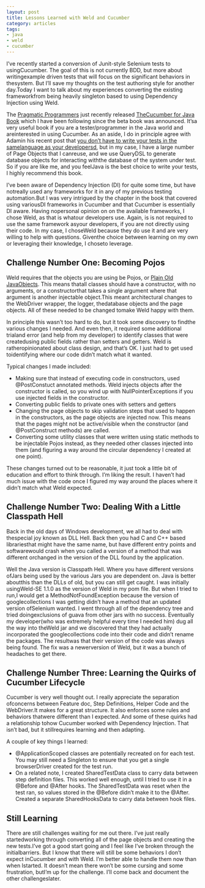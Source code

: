 ```yaml
---
layout: post
title: Lessons Learned with Weld and Cucumber
category: articles
tags:
- java
- weld
- cucumber
---
```


I’ve recently started a conversion of Junit-style Selenium tests to usingCucumber. The goal of this is not currently BDD, but more about writingexample driven tests that will focus on the significant behaviors in thesystem. But I’ll save my thoughts on the test authoring style for another day.Today I want to talk about my experiences converting the existing frameworkfrom being heavily singleton based to using Dependency Injection using Weld.

The [Pragmatic Programmers](http://pragprog.com) just recently released [TheCucumber for Java Book](https://pragprog.com/book/srjcuc/the-cucumber-for-java-book) which I have been following since the beta book was announced. It’sa very useful book if you are a tester/programmer in the Java world and areinterested in using Cucumber. As an aside, I do in principle agree with Adamin his recent post that [you don’t have to write your tests in the samelanguage as your developersd](http://sauceio.com/index.php/2015/02/stop-being-a-language-snob-debunking-the-but-our-application-is-written-in-x-myth/), but in my case, I have a large number of Page Objects that I canreuse, and we use QueryDSL to generate database objects for interacting withthe database of the system under test. So if you are like me, and you feelJava is the best choice to write your tests, I highly recommend this book.

I’ve been aware of Dependency Injection (DI) for quite some time, but have notreally used any frameworks for it in any of my previous testing automation.But I was very intrigued by the chapter in the book that covered using variousDI frameworks in Cucumber and that Cucumber is essentially DI aware. Having nopersonal opinion on on the available frameworks, I chose Weld, as that is whatour developers use. Again, is is not required to use the same framework asyour developers, if you are not directly using their code. In my case, I choseWeld because they do use it and are very willing to help with questions. Giventhe choice between learning on my own or leveraging their knowledge, I choseto leverage.

## Challenge Number One: Becoming Pojos

Weld requires that the objects you are using be Pojos, or [Plain Old JavaObjects](https://en.wikipedia.org/wiki/Plain_Old_Java_Object). This means thatall classes should have a constructor, with no arguments, or a constructorthat takes a single argument where that argument is another injectable object.This meant architectural changes to the WebDriver wrapper, the logger, thedatabase objects and the page objects. All of these needed to be changed tomake Weld happy with them.

In principle this wasn’t too hard to do, but it took some discovery to findthe various changes I needed. And even then, it required some additional trialand error (and help from my developer) to identify classes that were createdusing public fields rather than setters and getters. Weld is ratheropinionated about class design, and that’s OK. I just had to get used toidentifying where our code didn’t match what it wanted.

Typical changes I made included:

  * Making sure that instead of executing code in constructors, used @PostConstuct annotated methods. Weld injects objects after the constructor is called, so you wind up with NullPointerExceptions if you use injected fields in the constructor.
  * Converting public fields to private ones with setters and getters
  * Changing the page objects to skip validation steps that used to happen in the constructors, as the page objects are injected now. This means that the pages might not be active/visible when the constructor (and @PostConstruct methods) are called.
  * Converting some utility classes that were written using static methods to be injectable Pojos instead, as they needed other classes injected into them (and figuring a way around the circular dependency I created at one point).

These changes turned out to be reasonable, it just took a little bit of
education and effort to think through. I’m liking the result. I haven’t had
much issue with the code once I figured my way around the places where it
didn’t match what Weld expected.

## Challenge Number Two: Dealing With a Little Classpath Hell

Back in the old days of Windows development, we all had to deal with thespecial joy known as DLL Hell. Back then you had C and C++ based librariesthat might have the same name, but have different entry points and softwarewould crash when you called a version of a method that was different orchanged in the version of the DLL found by the application.

Well the Java version is Classpath Hell. Where you have different versions ofJars being used by the various Jars you are dependent on. Java is better aboutthis than the DLLs of old, but you can still get caught. I was initially usingWeld-SE 1.1.0 as the version of Weld in my pom file. But when I tried to run,I would get a MethodNotFoundException because the version of googlecollections I was getting didn’t have a method that an updated version ofSelenium wanted. I went through all of the dependency tree and tried doingexclusions of guava from other jars with no success. Eventually my developer(who was extremely helpful every time I needed him) dug all the way into theWeld jar and we discovered that they had actually incorporated the googlecollections code into their code and didn’t rename the packages. The resultwas that their version of the code was always being found. The fix was a newerversion of Weld, but it was a bunch of headaches to get there.

## Challenge Number Three: Learning the Quirks of Cucumber Lifecycle

Cucumber is very well thought out. I really appreciate the separation ofconcerns between Feature doc, Step Definitions, Helper Code and the WebDriver.It makes for a great structure. It also enforces some rules and behaviors thatwere different than I expected. And some of these quirks had a relationship tohow Cucumber worked with Dependency Injection. That isn’t bad, but it stillrequires learning and then adapting.

A couple of key things I learned:

  * @ApplicationScoped classes are potentially recreated on for each test. You may still need a Singleton to ensure that you get a single browserDriver created for the test run.
  * On a related note, I created SharedTestData class to carry data between step definition files. This worked well enough, until I tried to use it in a @Before and @After hooks. The SharedTestData was reset when the test ran, so values stored in the @Before didn’t make it to the @After. Created a separate SharedHooksData to carry data between hook files.

## Still Learning

There are still challenges waiting for me out there. I’ve just really startedworking through converting all of the page objects and creating the new tests.I’ve got a good start going and I feel like I’ve broken through the initialbarriers. But I know that there will still be some behaviors I don’t expect inCucumber and with Weld. I’m better able to handle them now than when Istarted. It doesn’t mean there won’t be some cursing and some frustration, butI’m up for the challenge. I’ll come back and document the other challengeslater.

